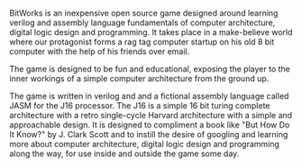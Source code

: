 BitWorks is an inexpensive open source game designed around learning
verilog and assembly language fundamentals of computer architecture,
digital logic design and programming. It takes place in a make-believe
world where our protagonist forms a rag tag computer startup on his
old 8 bit computer with the help of his friends over email.

The game is designed to be fun and educational, exposing the player to
the inner workings of a simple computer architecture from the ground up.

The game is written in verilog and and a fictional assembly language
called JASM for the J16 processor. The J16 is a simple 16 bit turing
complete architecture with a retro single-cycle Harvard architecture
with a simple and approachable design. It is designed to compliment a
book like "But How Do It Know?" by J. Clark Scott and to instill the
desire of googling and learning more about computer architecture,
digital logic design and programming along the way, for use inside
and outside the game some day.
